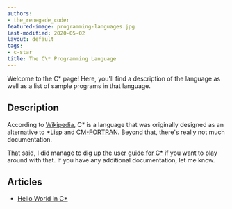 ```yaml
---
authors:
- the_renegade_coder
featured-image: programming-languages.jpg
last-modified: 2020-05-02
layout: default
tags:
- c-star
title: The C\* Programming Language
---
```


Welcome to the C\* page! Here, you'll find a description of the language as well as a list of sample programs in that language.

## Description

According to [Wikipedia][1], C* is a language that was originally designed as an
alternative to [*Lisp][3] and [CM-FORTRAN][4]. Beyond that, there's really not much
documentation.

That said, I did manage to dig up [the user guide for C*][2] if you want to play
around with that. If you have any additional documentation, let me know.

[1]: https://en.wikipedia.org/wiki/C*
[2]: http://people.csail.mit.edu/bradley/cm5docs/CM-5CStarUsersGuide.pdf
[3]: https://en.wikipedia.org/wiki/*Lisp
[4]: https://people.csail.mit.edu/bradley/cm5docs/CMFortranProgrammingGuide.pdf


## Articles

- [Hello World in C\*](https://sampleprograms.io/projects/hello-world/c-star)